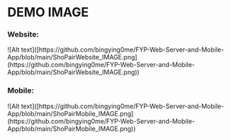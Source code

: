 <h1>DEMO IMAGE</h1>
<h3>Website:</h3>
![Alt text]([https://github.com/bingying0me/FYP-Web-Server-and-Mobile-App/blob/main/ShoPairWebsite_IMAGE.png](https://github.com/bingying0me/FYP-Web-Server-and-Mobile-App/blob/main/ShoPairWebsite_IMAGE.png))
<h3>Mobile:</h3>
![Alt text]([https://github.com/bingying0me/FYP-Web-Server-and-Mobile-App/blob/main/ShoPairMobile_IMAGE.png](https://github.com/bingying0me/FYP-Web-Server-and-Mobile-App/blob/main/ShoPairMobile_IMAGE.png))
